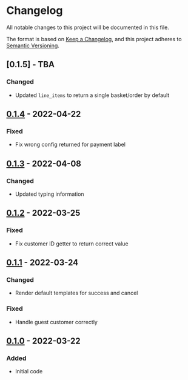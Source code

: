 # Changelog
All notable changes to this project will be documented in this file.

The format is based on [Keep a Changelog](https://keepachangelog.com/en/1.0.0/),
and this project adheres to [Semantic Versioning](https://semver.org/spec/v2.0.0.html).

## [0.1.5] - TBA
### Changed
- Updated `line_items` to return a single basket/order by default

## [0.1.4] - 2022-04-22
### Fixed
- Fix wrong config returned for payment label

## [0.1.3] - 2022-04-08
### Changed
- Updated typing information

## [0.1.2] - 2022-03-25
### Fixed
- Fix customer ID getter to return correct value

## [0.1.1] - 2022-03-24
### Changed
- Render default templates for success and cancel
### Fixed
- Handle guest customer correctly

## [0.1.0] - 2022-03-22
### Added
- Initial code

[Unreleased]: https://github.com/dinoperovic/django-salesman-stripe/compare/0.1.4...HEAD
[0.1.4]: https://github.com/dinoperovic/django-salesman-stripe/releases/tag/0.1.4
[0.1.3]: https://github.com/dinoperovic/django-salesman-stripe/releases/tag/0.1.3
[0.1.2]: https://github.com/dinoperovic/django-salesman-stripe/releases/tag/0.1.2
[0.1.1]: https://github.com/dinoperovic/django-salesman-stripe/releases/tag/0.1.1
[0.1.0]: https://github.com/dinoperovic/django-salesman-stripe/releases/tag/0.1.0
